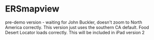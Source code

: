 ERSmapview
==========

pre-demo version - waiting for John Buckler, doesn't zoom to North America correctly. This version just uses the southern CA default. Food Desert Locator loads correctly. This will be included in iPad version 2
